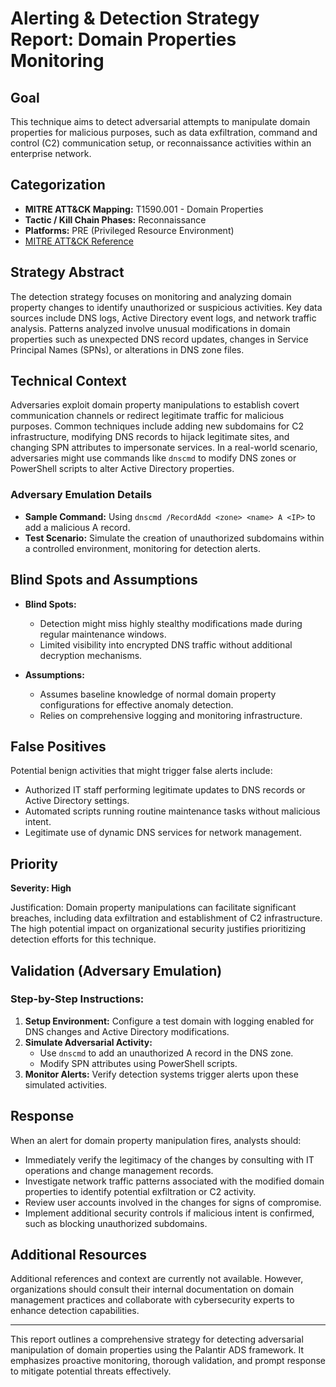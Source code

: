 # Alerting & Detection Strategy Report: Domain Properties Monitoring

## Goal
This technique aims to detect adversarial attempts to manipulate domain properties for malicious purposes, such as data exfiltration, command and control (C2) communication setup, or reconnaissance activities within an enterprise network.

## Categorization
- **MITRE ATT&CK Mapping:** T1590.001 - Domain Properties
- **Tactic / Kill Chain Phases:** Reconnaissance
- **Platforms:** PRE (Privileged Resource Environment)
- [MITRE ATT&CK Reference](https://attack.mitre.org/techniques/T1590/001)

## Strategy Abstract
The detection strategy focuses on monitoring and analyzing domain property changes to identify unauthorized or suspicious activities. Key data sources include DNS logs, Active Directory event logs, and network traffic analysis. Patterns analyzed involve unusual modifications in domain properties such as unexpected DNS record updates, changes in Service Principal Names (SPNs), or alterations in DNS zone files.

## Technical Context
Adversaries exploit domain property manipulations to establish covert communication channels or redirect legitimate traffic for malicious purposes. Common techniques include adding new subdomains for C2 infrastructure, modifying DNS records to hijack legitimate sites, and changing SPN attributes to impersonate services. In a real-world scenario, adversaries might use commands like `dnscmd` to modify DNS zones or PowerShell scripts to alter Active Directory properties.

### Adversary Emulation Details
- **Sample Command:** Using `dnscmd /RecordAdd <zone> <name> A <IP>` to add a malicious A record.
- **Test Scenario:** Simulate the creation of unauthorized subdomains within a controlled environment, monitoring for detection alerts.

## Blind Spots and Assumptions
- **Blind Spots:**
  - Detection might miss highly stealthy modifications made during regular maintenance windows.
  - Limited visibility into encrypted DNS traffic without additional decryption mechanisms.
  
- **Assumptions:**
  - Assumes baseline knowledge of normal domain property configurations for effective anomaly detection.
  - Relies on comprehensive logging and monitoring infrastructure.

## False Positives
Potential benign activities that might trigger false alerts include:
- Authorized IT staff performing legitimate updates to DNS records or Active Directory settings.
- Automated scripts running routine maintenance tasks without malicious intent.
- Legitimate use of dynamic DNS services for network management.

## Priority
**Severity: High**

Justification: Domain property manipulations can facilitate significant breaches, including data exfiltration and establishment of C2 infrastructure. The high potential impact on organizational security justifies prioritizing detection efforts for this technique.

## Validation (Adversary Emulation)
### Step-by-Step Instructions:
1. **Setup Environment:** Configure a test domain with logging enabled for DNS changes and Active Directory modifications.
2. **Simulate Adversarial Activity:**
   - Use `dnscmd` to add an unauthorized A record in the DNS zone.
   - Modify SPN attributes using PowerShell scripts.
3. **Monitor Alerts:** Verify detection systems trigger alerts upon these simulated activities.

## Response
When an alert for domain property manipulation fires, analysts should:
- Immediately verify the legitimacy of the changes by consulting with IT operations and change management records.
- Investigate network traffic patterns associated with the modified domain properties to identify potential exfiltration or C2 activity.
- Review user accounts involved in the changes for signs of compromise.
- Implement additional security controls if malicious intent is confirmed, such as blocking unauthorized subdomains.

## Additional Resources
Additional references and context are currently not available. However, organizations should consult their internal documentation on domain management practices and collaborate with cybersecurity experts to enhance detection capabilities.

---

This report outlines a comprehensive strategy for detecting adversarial manipulation of domain properties using the Palantir ADS framework. It emphasizes proactive monitoring, thorough validation, and prompt response to mitigate potential threats effectively.